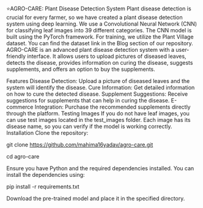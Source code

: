 ⭐AGRO-CARE: Plant Disease Detection System
Plant disease detection is crucial for every farmer, so we have created a plant disease detection system using deep learning. We use a Convolutional Neural Network (CNN) for classifying leaf images into 39 different categories. The CNN model is built using the PyTorch framework. For training, we utilize the Plant Village dataset. You can find the dataset link in the Blog section of our repository. AGRO-CARE is an advanced plant disease detection system with a user-friendly interface. It allows users to upload pictures of diseased leaves, detects the disease, provides information on curing the disease, suggests supplements, and offers an option to buy the supplements.

Features
Disease Detection: Upload a picture of diseased leaves and the system will identify the disease.
Cure Information: Get detailed information on how to cure the detected disease.
Supplement Suggestions: Receive suggestions for supplements that can help in curing the disease.
E-commerce Integration: Purchase the recommended supplements directly through the platform.
Testing Images
If you do not have leaf images, you can use test images located in the test_images folder.
Each image has its disease name, so you can verify if the model is working correctly.
Installation
Clone the repository:

git clone https://github.com/mahima16yadav/agro-care.git

cd agro-care

Ensure you have Python and the required dependencies installed. You can install the dependencies using:

pip install -r requirements.txt

Download the pre-trained model and place it in the specified directory.

